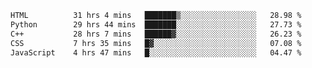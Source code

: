 <!--START_SECTION:waka-->

```txt
HTML          31 hrs 4 mins   ███████▒░░░░░░░░░░░░░░░░░   28.98 %
Python        29 hrs 44 mins  ███████░░░░░░░░░░░░░░░░░░   27.73 %
C++           28 hrs 7 mins   ██████▓░░░░░░░░░░░░░░░░░░   26.23 %
CSS           7 hrs 35 mins   █▓░░░░░░░░░░░░░░░░░░░░░░░   07.08 %
JavaScript    4 hrs 47 mins   █░░░░░░░░░░░░░░░░░░░░░░░░   04.47 %
```

<!--END_SECTION:waka-->
